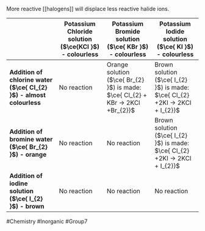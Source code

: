 More reactive [[halogens]] will displace less reactive halide ions.

|                                                                      | Potassium Chloride solution ($\ce{KCl  }$) - colourless | Potassium Bromide solution ($\ce{ KBr }$) - colourless                             | Potassium Iodide solution ($\ce{ KI }$) - colourless                            |
| -------------------------------------------------------------------- | ------------------------------------------------------- | ---------------------------------------------------------------------------------- | ------------------------------------------------------------------------------- |
| **Addition of chlorine water ($\ce{ Cl_{2} }$) - almost colourless** | No reaction                                             | Orange solution ($\ce{ Br_{2} }$) is made:<br>$\ce{ Cl_{2} + KBr -> 2KCl +Br_{2}}$ | Brown solution ($\ce{ I_{2} }$) is made:<br>$\ce{ Cl_{2} +2KI -> 2KCl + I_{2}}$ |
| **Addition of bromine water ($\ce{ Br_{2} }$) - orange**             | No reaction                                             | No reaction                                                                        | Brown solution ($\ce{ I_{2} }$) is made:<br>$\ce{ Cl_{2} +2KI -> 2KCl + I_{2}}$ |
| **Addition of iodine solution ($\ce{ I_{2} }$) - brown**             | No reaction                                             | No reaction                                                                        | No reaction                                                                     |

#Chemistry #Inorganic #Group7 